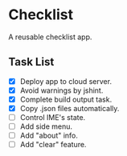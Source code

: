 Checklist
=========
A reusable checklist app.

Task List
---------
- [x] Deploy app to cloud server.
- [x] Avoid warnings by jshint.
- [x] Complete build output task.
- [x] Copy .json files automatically.
- [ ] Control IME's state.
- [ ] Add side menu.
- [ ] Add "about" info.
- [ ] Add "clear" feature.
